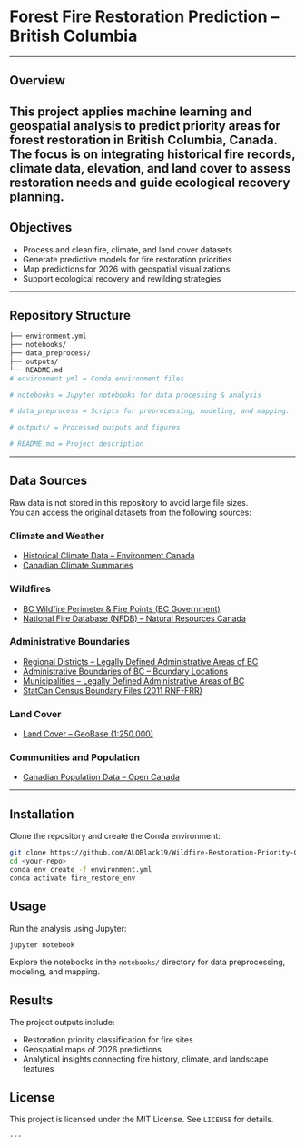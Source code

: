 # Forest Fire Restoration Prediction – British Columbia

---
## Overview
This project applies machine learning and geospatial analysis to predict priority areas for forest restoration in British Columbia, Canada.  
The focus is on integrating historical fire records, climate data, elevation, and land cover to assess restoration needs and guide ecological recovery planning.
--- 

## Objectives
- Process and clean fire, climate, and land cover datasets  
- Generate predictive models for fire restoration priorities  
- Map predictions for 2026 with geospatial visualizations  
- Support ecological recovery and rewilding strategies  
---

## Repository Structure

```bash
├── environment.yml    
├── notebooks/   
├── data_preprocess/
├── outputs/
└── README.md             
# environment.yml = Conda environment files

# notebooks = Jupyter notebooks for data processing & analysis

# data_preprocess = Scripts for preprocessing, modeling, and mapping.

# outputs/ = Processed outputs and figures

# README.md = Project description
```


---

## Data Sources
Raw data is not stored in this repository to avoid large file sizes.  
You can access the original datasets from the following sources:

### Climate and Weather
- [Historical Climate Data – Environment Canada](https://climate.weather.gc.ca/historical_data/search_historic_data_stations_e.html?searchType=stnProv&timeframe=1&lstProvince=BC&optLimit=yearRange&StartYear=2015&EndYear=2025&Year=2025&Month=9&Day=12&selRowPerPage=25)  
- [Canadian Climate Summaries](https://climate.weather.gc.ca/prods_servs/cdn_climate_summary_e.html)  

### Wildfires
- [BC Wildfire Perimeter & Fire Points (BC Government)](https://governmentofbc.maps.arcgis.com/apps/webappviewer/index.html?id=c36baf74b74a46978cf517579a9ee332)  
- [National Fire Database (NFDB) – Natural Resources Canada](https://cwfis.cfs.nrcan.gc.ca/datamart/download/nfdbpoly)  

### Administrative Boundaries
- [Regional Districts – Legally Defined Administrative Areas of BC](https://catalogue.data.gov.bc.ca/dataset/regional-districts-legally-defined-administrative-areas-of-bc)  
- [Administrative Boundaries of BC – Boundary Locations](https://catalogue.data.gov.bc.ca/dataset/legally-defined-administrative-areas-of-bc-boundary-locations)  
- [Municipalities – Legally Defined Administrative Areas of BC](https://catalogue.data.gov.bc.ca/dataset/municipalities-legally-defined-administrative-areas-of-bc)  
- [StatCan Census Boundary Files (2011 RNF-FRR)](https://www12.statcan.gc.ca/census-recensement/alternative_alternatif.cfm?l=eng&dispext=zip&t=lrnf000r24a_e.zip&k=%20%20%20289136&loc=/census-recensement/2011/geo/RNF-FRR/files-fichiers/lrnf000r24a_e.zip)  

### Land Cover
- [Land Cover – GeoBase (1:250,000)](https://catalogue.data.gov.bc.ca/dataset/other-land-cover-1-250-000-geobase-land-cover/resource/4e1ccbf3-63bb-4bbe-b91c-d5ac0d3ab36c)  

### Communities and Population
- [Canadian Population Data – Open Canada](https://open.canada.ca/data/en/dataset/055919c2-101e-4329-bfd7-1d0c333c0e62/resource/de8a365d-6326-4013-a661-7647e5996c55)  

---

## Installation
Clone the repository and create the Conda environment:

```bash
git clone https://github.com/ALOBlack19/Wildfire-Restoration-Priority-Classification-.git
cd <your-repo>
conda env create -f environment.yml
conda activate fire_restore_env
```

## Usage

Run the analysis using Jupyter:

```bash
jupyter notebook
```

Explore the notebooks in the `notebooks/` directory for data preprocessing, modeling, and mapping.

## Results

The project outputs include:

* Restoration priority classification for fire sites
* Geospatial maps of 2026 predictions
* Analytical insights connecting fire history, climate, and landscape features

## License

This project is licensed under the MIT License. See `LICENSE` for details.

```
---